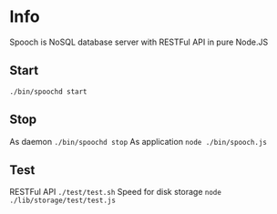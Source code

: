 
Info
========

Spooch is NoSQL database server with RESTFul API in pure Node.JS


## Start

`./bin/spoochd start`

## Stop

As daemon `./bin/spoochd stop`
As application `node ./bin/spooch.js`

## Test

RESTFul API `./test/test.sh`
Speed for disk storage `node ./lib/storage/test/test.js`

